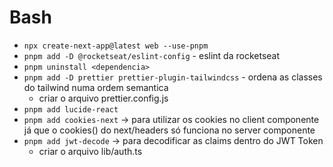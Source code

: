 # Bash

- `npx create-next-app@latest web --use-pnpm`
- `pnpm add -D @rocketseat/eslint-config` - eslint da rocketseat
- `pnpm uninstall <dependencia>`
- `pnpm add -D prettier prettier-plugin-tailwindcss` - ordena as classes do tailwind numa ordem semantica
  - criar o arquivo prettier.config.js 
- `pnpm add lucide-react`
- `pnpm add cookies-next` -> para utilizar os cookies no client componente já que o cookies() do next/headers só funciona no server componente
- `pnpm add jwt-decode` -> para decodificar as claims dentro do JWT Token
  - criar o arquivo lib/auth.ts

